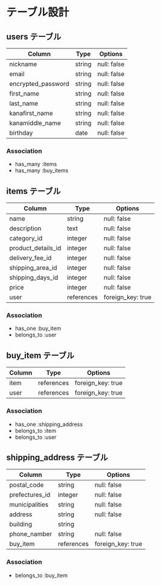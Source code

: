# テーブル設計

## users テーブル

| Column               | Type     | Options     |
| --------             | ------   | ----------- |
| nickname             | string   | null: false |
| email                | string   | null: false |
| encrypted_password   | string   | null: false |
| first_name           | string   | null: false |
| last_name            | string   | null: false |
| kanafirst_name       | string   | null: false |
| kanamiddle_name      | string   | null: false |
| birthday             | date     | null: false |

### Association

- has_many :items
- has_many :buy_items


## items テーブル

| Column | Type      | Options              |
| ------ | ------    | -------------------- |
| name               | string    | null: false |
| description        | text      | null: false |
| category_id        | integer   | null: false |
| product_details_id | integer   | null: false |
| delivery_fee_id    | integer   | null: false |
| shipping_area_id   | integer   | null: false |
| shipping_days_id   | integer   | null: false |
| price              | integer   | null: false |
| user               | references| foreign_key: true |

### Association

- has_one :buy_item
- belongs_to :user

## buy_item テーブル

| Column | Type       | Options           |
| ------ | ---------- | ----------------- |
| item   | references | foreign_key: true |
| user   | references | foreign_key: true |



### Association

- has_one :shipping_address
- belongs_to :item
- belongs_to :user

## shipping_address テーブル

| Column         | Type       | Options     |
| -------        | --------   | ------------|
| postal_code    | string     | null: false |
| prefectures_id | integer    | null: false |
| municipalities | string     | null: false |
| address        | string     | null: false |
| building       | string     |             |
| phone_namber   | string     | null: false |
| buy_item       | references | foreign_key: true |

### Association

- belongs_to :buy_item
